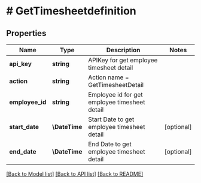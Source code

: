 # # GetTimesheetdefinition

## Properties

Name | Type | Description | Notes
------------ | ------------- | ------------- | -------------
**api_key** | **string** | APIKey for get employee timesheet detail |
**action** | **string** | Action name &#x3D; GetTimesheetDetail |
**employee_id** | **string** | Employee id for get employee timesheet detail |
**start_date** | **\DateTime** | Start Date to get employee timesheet detail | [optional]
**end_date** | **\DateTime** | End Date to get employee timesheet detail | [optional]

[[Back to Model list]](../../README.md#models) [[Back to API list]](../../README.md#endpoints) [[Back to README]](../../README.md)
